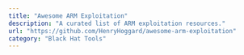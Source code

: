 ```yaml
---
title: "Awesome ARM Exploitation"
description: "A curated list of ARM exploitation resources."
url: "https://github.com/HenryHoggard/awesome-arm-exploitation"
category: "Black Hat Tools"
---
```

